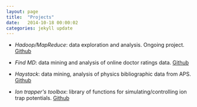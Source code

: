 ```yaml
---
layout: page
title:  "Projects"
date:   2014-10-18 00:00:02
categories: jekyll update
---
```


* _Hadoop/MapReduce_: data exploration and analysis. Ongoing project. [Github](https://github.com/nikos-daniilidis/hadoop-mapreduce-o)

* _Find MD_: data mining and analysis of online doctor ratings data. [Github](https://github.com/nikos-daniilidis/find-md)

* _Haystack_: data mining, analysis of physics bibliographic data from APS. [Github](https://github.com/nikos-daniilidis/haystack)

* _Ion trapper's toolbox_: library of functions for simulating/controlling ion trap potentials. [Github](https://github.com/nikos-daniilidis/trap-simulation-tools-matlab)

